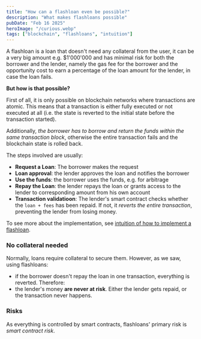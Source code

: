 ```yaml
---
title: "How can a flashloan even be possible?"
description: "What makes flashloans possible"
pubDate: "Feb 16 2025"
heroImage: "/curious.webp"
tags: ["blockchain", "flashloans", "intuition"]
---
```


A flashloan is a loan that doesn't need any collateral from the user, it can be a very big amount e.g. $1'000'000 and has minimal risk for both the borrower and the lender, namely the gas fee for the borrower and the opportunity cost to earn a percentage of the loan amount for the lender, in case the loan fails.

**But how is that possible?**

First of all, it is only possible on blockchain networks where transactions are atomic. This means that a transaction is either fully executed or not executed at all (i.e. the state is reverted to the initial state before the transaction started).

Additionally, _the borrower has to borrow and return the funds within the same transaction block_, otherwise the entire transaction fails and the blockchain state is rolled back.

The steps involved are usually:

- **Request a Loan**: The borrower makes the request
- **Loan approval**: the lender approves the loan and notifies the borrower
- **Use the funds**: the borrower uses the funds, e.g. for arbitrage
- **Repay the Loan**: the lender repays the loan or grants access to the lender to corresponding amount from his own account
- **Transaction validatioon**: The lender's smart contract checks whether the `loan + fees` has been repaid. If not, it _reverts the entire transaction_, preventing the lender from losing money.

To see more about the implementation, see [intuition of how to implement a flashloan](what-is-the-intuition-behind-the-implementation-of-a-flashloan).

### No collateral needed

Normally, loans require collateral to secure them. However, as we saw, using flashloans:

- if the borrower doesn't repay the loan in one transaction, everything is reverted. Therefore:
- the lender's money **are never at risk**. Either the lender gets repaid, or the transaction never happens.

### Risks

As everything is controlled by smart contracts, flashloans' primary risk is _smart contract risk_.
